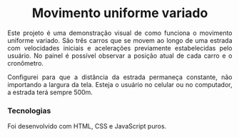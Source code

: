 <h1 align="center">Movimento uniforme variado</h1>
<p align="justify">Este projeto é uma demonstração visual de como funciona o movimento uniforme variado. São três carros que se movem ao longo de uma estrada com velocidades iniciais e acelerações previamente estabelecidas pelo usuário. No painel é possível observar a posição atual de cada carro e o cronômetro.</p>
<p align="justify">Configurei para que a distância da estrada permaneça constante, não importando a largura da tela. Esteja o usuário no celular ou no computador, a estrada terá sempre 500m.</p>

<h3>Tecnologias</h3>
<p>Foi desenvolvido com HTML, CSS e JavaScript puros.</p>